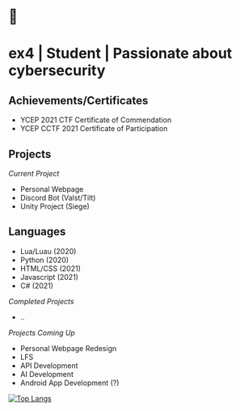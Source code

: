  # 👋 
 # ex4 | Student | Passionate about cybersecurity


## Achievements/Certificates
- YCEP 2021 CTF Certificate of Commendation
- YCEP CCTF 2021 Certificate of Participation

## Projects
*Current Project*
- Personal Webpage
- Discord Bot (Valst/Tilt)
- Unity Project (Siege)

## Languages
- Lua/Luau (2020)
- Python (2020)
- HTML/CSS (2021)
- Javascript (2021)
- C# (2021)

*Completed Projects*
- ..

*Projects Coming Up*
- Personal Webpage Redesign
- LFS
- API Development
- AI Development
- Android App Development (?)

[![Top Langs](https://github-readme-stats.vercel.app/api/top-langs/?username=ex4lyt3&show_icons=true&theme=radical)](https://github.com/anuraghazra/github-readme-stats)
<!---
ex4lyt3/ex4lyt3 is a ✨ special ✨ repository because its `README.md` (this file) appears on your GitHub profile.
You can click the Preview link to take a look at your changes.
--->
